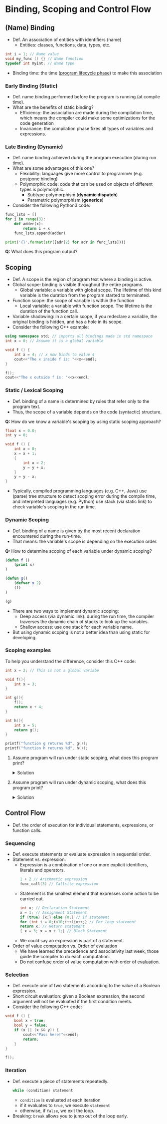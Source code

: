 # Binding, Scoping and Control Flow

## (Name) Binding

- Def. An association of entities with identifiers (name)
	- Entities: classes, functions, data, types, etc.
```c++
int i = 1; // Name value
void my_func () {} // Name function
typedef int myint; // Name type
```
- Binding time: the time ([program lifecycle phase](https://en.wikipedia.org/wiki/Program_lifecycle_phase)) to make this association

### Early Binding (Static)
- Def. name binding performed before the program is running (at compile time).
- What are the benefits of static binding?
	- Efficiency: the association are made during the compilation time, which means the compiler could make some optimizations for the code generation
	- Invariance: the compilation phase fixes all types of variables and expressions.

### Late Binding (Dynamic)
- Def. name binding achieved during the program execution (during run time). 
- What are some advantages of this one?
	- Flexibility: languages give more control to programmer (e.g. postpone binding)
	- Polymorphic code: code that can be used on objects of different types is polymorphic.
		- Subtype polymorphism (**dynamic dispatch**)
		- Parametric polymorphism (**generics**)
- Consider the following Python3 code:
```Python
func_lsts = []
for i in range(3):
    def adder(x):
        return i + x
    func_lsts.append(adder)

print('{}'.format(str([adr(2) for adr in func_lsts])))
```
**Q:** What does this program output?

## Scoping
- Def. A scope is the region of program text where a binding is active.
- Global scope: binding is visible throughout the entire programs.
	- Global variable: a variable with global scope. The lifetime of this kind variable is the duration from the program started to terminated.
- Function scope: the scope of variable is within the function
	- Local variable: a variable with function scope. The lifetime is the duration of the function call.
- Variable shadowing: in a certain scope, if you redeclare a variable, the original binding is hidden, and has a hole in its scope.
- Consider the following C++ example:
```c++
using namespace std; // imports all bindings made in std namespace
int x = 0; // Assume it is a global variable

void f () {
	int x = 4; // x now binds to value 4
	cout<<"The x inside f is: "<<x<<endl;
}

f();
cout<<"The x outside f is: "<<x<<endl;
```

### Static / Lexical Scoping
- Def. binding of a name is determined by rules that refer only to the program text.
- Thus, the scope of a variable depends on the code (syntactic) structure.

**Q:** How do we know a variable's scoping by using static scoping approach?

```c++
float x = 0.0;
int y = 0;

void f () {
    int x = 0;
    x = x + 1;
    {
        int x = 2;
        y = y + x;
    }
    y = y - x;
}
```
- Typically, compiled programming languages (e.g. C++, Java) use (parse) tree structure to detect scoping error during the compile time, and interpreted languages (e.g. Python) use stack (via static link) to check variable's scoping in the run time.

### Dynamic Scoping
- Def. binding of a name is given by the most recent declaration encountered during the run-time.
- That means: the variable's scope is depending on the execution order.

**Q:** How to determine scoping of each variable under dynamic scoping?

```lisp
(defun f ()
    (print x)
)

(defun g()
    (defvar x 2)
    (f)
)

(g)
```

- There are two ways to implement dynamic scoping:
	- Deep access (via dynamic link): during the run time, the compiler traverses the dynamic chain of stacks to look up the variables.
	- Shallow access: use one stack for each variable name.
- But using dynamic scoping is not a better idea than using static for developing.

### Scoping examples
To help you understand the difference, consider this C++ code:
```c++
int x = 2; // This is not a global variabe

void f(){
    int x = 3;
}

int g(){
    f();
    return x + 4;
}

int h(){
    int x = 5;
    return g();
}

printf("function g returns %d", g());
printf("function h returns %d", h());
```
1. Assume program will run under static scoping, what does this program print?
	<details><summary>Solution</summary>
	<p>

	```
	function g returns 6
	function h returns 6
	```
     </p></details>

2. Assume program will run under dynamic scoping, what does this program print?
	<details><summary>Solution</summary>
	<p>

	```
	function g returns 6
	function h returns 9
	```
     </p></details>
     
## Control Flow
- Def. the order of execution for individual statements, expressions, or function calls.

### Sequencing
- Def. execute statements or evaluate expression in sequential order.
- Statement vs. expression:
	- Expression is a combination of one or more explicit identifiers, literals and operators.
		```c++
		1 + 2 // Arithmetic expression
		func_call(3) // Callsite expression
		```
	- Statement is the smallest element that expresses some action to be carried out.
		```c++
		int x; // Declaration Statement
		x = 1; // Assignment Statement
		if (true) {x;} else {0;} // If statement
		for (int i = 0;i<10;i++){x++;} // For loop statement
		return x; // Return statement
		{ x = 3; x = x + 1;} // Block Statement
		```
	- We could say an expression is part of a statement.
- Order of value computation vs. Order of evaluation
	- We have learned the precedence and associativity last week, those guide the compiler to do each computation.
	- Do not confuse order of value computation with order of evaluation.

### Selection
- Def. execute one of two statements according to the value of a Boolean expression.
- Short circuit evaluation: given a Boolean expression, the second argument will not be evaluated if the first condition meets.
- Consider the following C++ code:
```c++
void f () {
    bool x = true;
    bool y = false;
    if (x || (x && y)) {
        cout<<"Pass here!"<<endl;
        return;
    }
}

f();
```

### Iteration
- Def. execute a piece of statements repeatedly.
	```c++
	while (condition) statement
	```
	- `condition` is evaluated at each iteration
	- if it evaluates to `true`, we execute `statement`
	- otherwise, if `false`, we exit the loop.
- Breaking: `break` allows you to jump out of the loop early.
